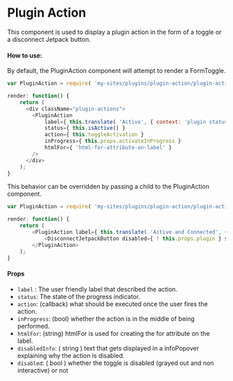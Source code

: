 Plugin Action
=========

This component is used to display a plugin action in the form of a toggle or a disconnect Jetpack button.

#### How to use:

By default, the PluginAction component will attempt to render a FormToggle.

```js
var PluginAction = require( 'my-sites/plugins/plugin-action/plugin-action' );

render: function() {
	return (
	  <div className="plugin-actions">
		<PluginAction
			label={ this.translate( 'Active', { context: 'plugin status' } ) }
			status={ this.isActive() }
			action={ this.toggleActivation }
			inProgress={ this.props.activateInProgress }
			htmlFor={ 'html-for-attribute-on-label' }
		/>
	  </div>
	);
}
```

This behavior can be overridden by passing a child to the PluginAction component.

```js
var PluginAction = require( 'my-sites/plugins/plugin-action/plugin-action' );

render: function() {
	return (
		<PluginAction label={ this.translate( 'Active and Connected', { context: 'plugin status' } ) }>
			<DisconnectJetpackButton disabled={ ! this.props.plugin } site={ this.props.site } redirect="/plugins/jetpack" />
		</PluginAction>
	);
}
```

#### Props

* `label` : The user friendly label that described the action.
* `status`: The state of the progress indicator.
* `action`: (callback) what should be executed once the user fires the action.
* `inProgress`: (bool) whether the action is in the middle of being performed.
* `htmlFor`: (string) htmlFor is used for creating the for attribute on the label.
* `disabledInfo`: ( string ) text that gets displayed in a infoPopover explaining why the action is disabled.
* `disabled`: ( bool ) whether the toggle is disabled (grayed out and non interactive) or not

